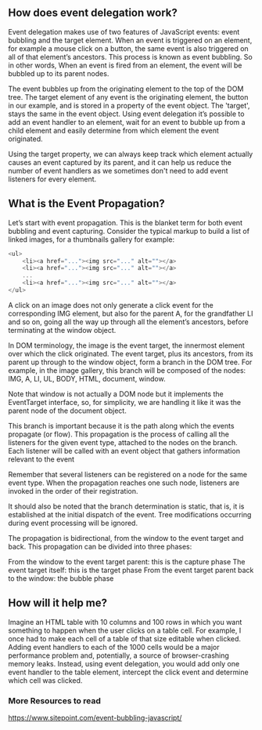 ## How does event delegation work?

Event delegation makes use of two features of JavaScript events: event bubbling and the target element. When an event is triggered on an element, for example a mouse click on a button, the same event is also triggered on all of that element’s ancestors. This process is known as event bubbling. So in other words, When an event is fired from an element, the event will be bubbled up to its parent nodes.

The event bubbles up from the originating element to the top of the DOM tree. The target element of any event is the originating element, the button in our example, and is stored in a property of the event object. The 'target', stays the same in the event object. Using event delegation it’s possible to add an event handler to an element, wait for an event to bubble up from a child element and easily determine from which element the event originated.

Using the target property, we can always keep track which element actually causes an event captured by its parent, and it can help us reduce the number of event handlers as we sometimes don't need to add event listeners for every element.

## What is the Event Propagation?

Let’s start with event propagation. This is the blanket term for both event bubbling and event capturing. Consider the typical markup to build a list of linked images, for a thumbnails gallery for example:

```js
<ul>
    <li><a href="..."><img src="..." alt=""></a>
    <li><a href="..."><img src="..." alt=""></a>
    ...
    <li><a href="..."><img src="..." alt=""></a>
</ul>
```

A click on an image does not only generate a click event for the corresponding IMG element, but also for the parent A, for the grandfather LI and so on, going all the way up through all the element’s ancestors, before terminating at the window object.

In DOM terminology, the image is the event target, the innermost element over which the click originated. The event target, plus its ancestors, from its parent up through to the window object, form a branch in the DOM tree. For example, in the image gallery, this branch will be composed of the nodes: IMG, A, LI, UL, BODY, HTML, document, window.

Note that window is not actually a DOM node but it implements the EventTarget interface, so, for simplicity, we are handling it like it was the parent node of the document object.

This branch is important because it is the path along which the events propagate (or flow). This propagation is the process of calling all the listeners for the given event type, attached to the nodes on the branch. Each listener will be called with an event object that gathers information relevant to the event

Remember that several listeners can be registered on a node for the same event type. When the propagation reaches one such node, listeners are invoked in the order of their registration.

It should also be noted that the branch determination is static, that is, it is established at the initial dispatch of the event. Tree modifications occurring during event processing will be ignored.

The propagation is bidirectional, from the window to the event target and back. This propagation can be divided into three phases:

From the window to the event target parent: this is the capture phase
The event target itself: this is the target phase
From the event target parent back to the window: the bubble phase

## How will it help me?

Imagine an HTML table with 10 columns and 100 rows in which you want something to happen when the user clicks on a table cell. For example, I once had to make each cell of a table of that size editable when clicked. Adding event handlers to each of the 1000 cells would be a major performance problem and, potentially, a source of browser-crashing memory leaks. Instead, using event delegation, you would add only one event handler to the table element, intercept the click event and determine which cell was clicked.

### More Resources to read

https://www.sitepoint.com/event-bubbling-javascript/
